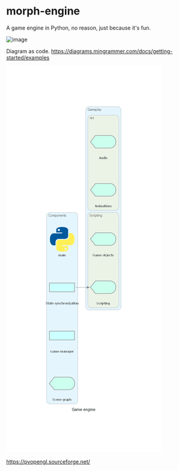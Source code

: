 # morph-engine
A game engine in Python, no reason, just because it's fun. 

![image](https://github.com/user-attachments/assets/49f7c2ca-f0f0-4e39-a84d-c7ac2f2a681e)


Diagram as code. 
https://diagrams.mingrammer.com/docs/getting-started/examples

![image](docs/architecture.png)

https://pyopengl.sourceforge.net/